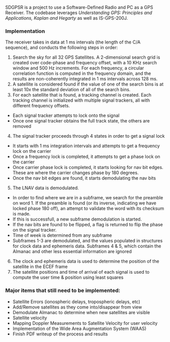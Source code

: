 SDGPSR is a project to use a Software-Defined Radio and PC as a GPS Receiver. The codebase leverages *Understanding GPS: Principles and Applications, Kaplan and Hegarty* as well as IS-GPS-200J.

### Implementation
The receiver takes in data at 1 ms intervals (the length of the C/A sequence), and conducts the following steps in order:
1. Search the sky for all 32 GPS Satellites. A 2-dimensional search grid is created over code-phase and frequency offset, with a 10 KHz search window and 500 Hz increments. For each frequency, a circular correlation function is computed in the frequency domain, and the results are non-coherently integrated in 1 ms intervals across 128 ms.
2. A satellite is considered found if the value of one of the search bins is at least 10x the standard deviation of all of the search bins. 
3. For each satellite that is found, a tracking channel is created. Each tracking channel is initialized with multiple signal trackers, all with different frequency offsets. 
  * Each signal tracker attempts to lock onto the signal
  * Once one signal tracker obtains the full track state, the others are removed
4. The signal tracker proceeds through 4 states in order to get a signal lock
  * It starts with 1 ms integration intervals and attempts to get a frequency lock on the carrier
  * Once a frequency lock is completed, it attempts to get a phase lock on the carrier
  * Once carrier phase lock is completed, it starts looking for nav bit edges. These are where the carrier changes phase by 180 degrees.
  * Once the nav bit edges are found, it starts demodulating the nav bits
5. The LNAV data is demodulated. 
  * In order to find where we are in a subframe, we search for the preamble on word 1. If the preamble is found (or its inverse, indicating we have locked phase 180 off), an attempt to validate the word with its checksum is made. 
  * If this is successfull, a new subframe demodulation is started. 
  * If the nav bits are found to be flipped, a flag is returned to flip the phase on the signal tracker.
  * Time of week is determined from any subframe
  * Subframes 1-3 are demodulated, and the values populated in structures for clock data and ephemeris data. Subframes 4 & 5, which contain the Almanac and other less essential information are ignored
6. The clock and ephemeris data is used to determine the position of the satellite in the ECEF frame
7. The satellite positions and time of arrival of each signal is used to compute the user time & position using least squares

### Major items that still need to be implemented:

* Satellite Errors (ionospheric delays, tropospheric delays, etc)
* Add/Remove satellites as they come into/disappear from view
* Demodulate Almanac to determine when new satellites are visible
* Satellite velocity
* Mapping Doppler Measurements to Satellite Velocity for user velocity
* Implementation of the Wide Area Augmentation System (WAAS)
* Finish PDF writeup of the process and results
